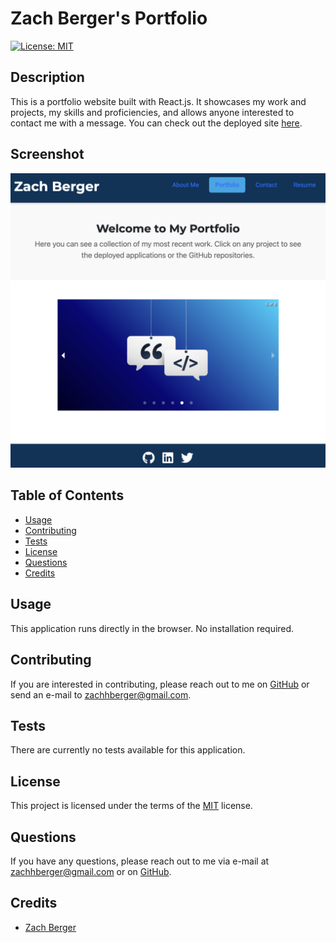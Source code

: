 # Zach Berger's Portfolio

[![License: MIT](https://img.shields.io/badge/License-MIT-yellow.svg)](https://opensource.org/licenses/MIT)

## Description 
This is a portfolio website built with React.js. It showcases my work and projects, my skills and proficiencies, and allows anyone interested to contact me with a message. You can check out the deployed site [here](https://zachscodingcorner.herokuapp.com/).

## Screenshot 

![Portfolio Screenshot](/public/images/portfolio_screenshot.png)

## Table of Contents 
- [Usage](#usage)
- [Contributing](#contributing)
- [Tests](#tests)
- [License](#license)
- [Questions](#questions)
- [Credits](#credits)

## Usage
This application runs directly in the browser. No installation required.

## Contributing 
If you are interested in contributing, please reach out to me on [GitHub](https://www.github.com/berman619) or send an e-mail to zachhberger@gmail.com.

## Tests
There are currently no tests available for this application. 

## License
This project is licensed under the terms of the [MIT](https://opensource.org/licenses/MIT) license.

## Questions
If you have any questions, please reach out to me via e-mail at zachhberger@gmail.com or on [GitHub](https://www.github.com/berman619).

## Credits
- [Zach Berger](https://www.github.com/berman619)